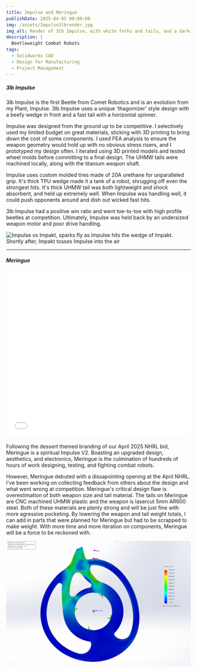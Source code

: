 ```yaml
---
title: Impulse and Meringue
publishDate: 2025-04-05 00:00:00
img: /assets/Impulse3lbrender.jpg
img_alt: Render of 3lb Impulse, with white forks and tails, and a dark purple wedge held in place with screws on a grey background
description: |
  Beetleweight Combat Robots
tags:
  - Solidworks CAD
  - Design for Manufacturing
  - Project Management
---
```


##### 3lb Impulse

3lb Impulse is the first Beetle from Comet Robotics and is an evolution from my Plant, Impulse. 3lb Impulse uses a unique 'thagomizer' style design with a beefy wedge in front and a fast tail with a horizontal spinner. 

Impulse was designed from the ground up to be competitive. I selectively used my limited budget on great materials, sticking with 3D printing to bring down the cost of some components. I used FEA analysis to ensure the weapon geometry would hold up with no obvious stress risers, and I prototyped my design often. I iterated using 3D printed models and tested wheel molds before committing to a final design. The UHMW tails were machined locally, along with the titanium weapon shaft.

Impulse uses custom molded tires made of 20A urethane for unparalleled grip. It's thick TPU wedge made it a tank of a robot, shrugging off even the strongest hits. It's thick UHMW tail was both lightweight and shock absorbent, and held up extremely well. When Impulse was handling well, it could push opponents around and dish out wicked fast hits. 

3lb Impulse had a positive win ratio and went toe-to-toe with high profile beetles at competition. Ultimately, Impulse was held back by an undersized weapon motor and poor drive handling.

![Impulse vs Impakt, sparks fly as Impulse hits the wedge of Impakt. Shortly after, Impakt tosses Impulse into the air](impulse.webp)

---

##### Meringue

  <div class="stack gap-10 content">
    <div class="content">
      <iframe 
        src="/assets/Meringue%20Render/Data/index.html"
        width="100%"
        height="450px"
        style="border: none;" 
        allowfullscreen="true"
        background-color="#3c3c3d"
        >
      </iframe>
    </div>
  </div>



Following the dessert themed branding of our April 2025 NHRL bid, Meringue is a spiritual Impulse V2. Boasting an upgraded design, aesthetics, and electronics, Meringue is the culmination of hundreds of hours of work designing, testing, and fighting combat robots.

However, Meringue debuted with a dissapointing opening at the April NHRL. I've been working on collecting feedback from others about the design and what went wrong at competition. Meringue's critical design flaw is overestimation of both weapon size and tail material. The tails on Meringue are CNC machined UHMW plastic and the weapon is lasercut 5mm AR600 steel. Both of these materials are plenty strong and will be just fine with more agressive pocketing. By lowering the weapon and tail weight totals, I can add in parts that were planned for Meringue but had to be scrapped to make weight. With more time and more iteration on components, Meringue will be a force to be reckoned with. 


![Meringue's weapon in FEA analysis, visualizing how a force on the weapon's tooth creates stress points in the geometry](MeringueFEA.jpg)
